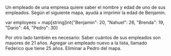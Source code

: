 Un empleado de una empresa quiere saber el nombre y edad de uno de sus empleados. Según el siguiente mapa, ayudá a imprimir la edad de Benjamin. 

  var employees = map[string]int{"Benjamin": 20, "Nahuel": 26, "Brenda": 19, "Darío": 44, "Pedro": 30}

Por otro lado también es necesario: 
Saber cuántos de sus empleados son mayores de 21 años.
Agregar un empleado nuevo a la lista, llamado Federico que tiene 25 años.
Eliminar a Pedro del mapa.

